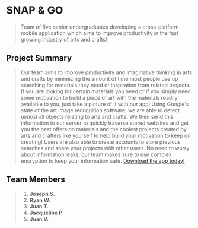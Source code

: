 # SNAP & GO
> Team of five senior undergraduates developing a cross-platform mobile application which aims to improve productivity in the fast growing industry of arts and crafts!
## Project Summary
> Our team aims to improve productivity and imaginative thinking in arts and crafts by minimizing the amount of time most people use up searching for materials they need or inspiration from related projects. If you are looking for certain materials you need or if you simply need some motivation to build a piece of art with the materials readily available to you, just take a picture of it with our app! Using Google's state of the art image recognition software, we are able to detect *almost* all objects relating to arts and crafts. We then send this information to our server to quickly traverse stored websites and get you the best offers on materials and the coolest projects created by arts and crafters like yourself to help build your motivation to keep on creating! Users are also able to create accounts to store previous searches and share your projects with other users. No need to worry about information leaks, our team makes sure to use complex encryption to keep your information safe. [Download the app today!](https://github.com/JosephShafer/senior-project-backend/)
## Team Members
> 1. **Joseph S.**
> 1. **Ryan W.**
> 1. **Juan T.**
> 1. **Jacqueline P.**
> 1. **Juan V.**
